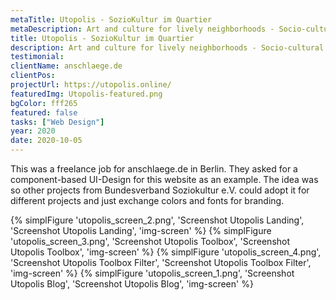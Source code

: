 ```yaml
---
metaTitle: Utopolis - SozioKultur im Quartier
metaDescription: Art and culture for lively neighborhoods - Socio-cultural centers bring a fresh breeze to their neighborhoods in the model project “UTOPOLIS - Socioculture in the Quartier”.
title: Utopolis - SozioKultur im Quartier
description: Art and culture for lively neighborhoods - Socio-cultural centers bring a fresh breeze to their neighborhoods in the model project “UTOPOLIS - Socioculture in the Quartier”.
testimonial: 
clientName: anschlaege.de
clientPos: 
projectUrl: https://utopolis.online/
featuredImg: Utopolis-featured.png
bgColor: fff265
featured: false
tasks: ["Web Design"]
year: 2020
date: 2020-10-05
---
```


This was a freelance job for anschlaege.de in Berlin. They asked for a component-based UI-Design for this website as an example. The idea was so other projects from Bundesverband Soziokultur e.V. could adopt it for different projects and just exchange colors and fonts for branding.

{% simplFigure 'utopolis_screen_2.png', 'Screenshot Utopolis Landing', 'Screenshot Utopolis Landing', 'img-screen' %}
{% simplFigure 'utopolis_screen_3.png', 'Screenshot Utopolis Toolbox', 'Screenshot Utopolis Toolbox', 'img-screen' %}
{% simplFigure 'utopolis_screen_4.png', 'Screenshot Utopolis Toolbox Filter', 'Screenshot Utopolis Toolbox Filter', 'img-screen' %}
{% simplFigure 'utopolis_screen_1.png', 'Screenshot Utopolis Blog', 'Screenshot Utopolis Blog', 'img-screen' %}
